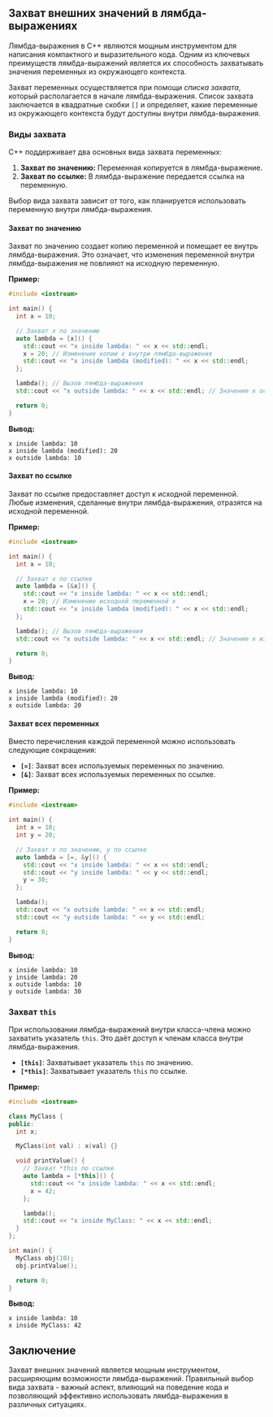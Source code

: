 ## Захват внешних значений в лямбда-выражениях

Лямбда-выражения в C++ являются мощным инструментом для написания компактного и выразительного кода. Одним из ключевых преимуществ лямбда-выражений является их способность захватывать значения переменных из окружающего контекста. 

Захват переменных осуществляется при помощи *списка захвата*, который располагается в начале лямбда-выражения. Список захвата заключается в квадратные скобки `[]` и определяет, какие переменные из окружающего контекста будут доступны внутри лямбда-выражения.

### Виды захвата

C++ поддерживает два основных вида захвата переменных:

1. **Захват по значению:** Переменная копируется в лямбда-выражение. 
2. **Захват по ссылке:** В лямбда-выражение передается ссылка на переменную.

Выбор вида захвата зависит от того, как планируется использовать переменную внутри лямбда-выражения. 

#### Захват по значению

Захват по значению создает копию переменной и помещает ее внутрь лямбда-выражения. Это означает, что изменения переменной внутри лямбда-выражения не повлияют на исходную переменную. 

**Пример:**

```cpp
#include <iostream>

int main() {
  int x = 10;

  // Захват x по значению
  auto lambda = [x]() { 
    std::cout << "x inside lambda: " << x << std::endl; 
    x = 20; // Изменение копии x внутри лямбда-выражения
    std::cout << "x inside lambda (modified): " << x << std::endl; 
  };

  lambda(); // Вызов лямбда-выражения
  std::cout << "x outside lambda: " << x << std::endl; // Значение x осталось прежним

  return 0;
}
```

**Вывод:**

```
x inside lambda: 10
x inside lambda (modified): 20
x outside lambda: 10 
```

#### Захват по ссылке

Захват по ссылке предоставляет доступ к исходной переменной. Любые изменения, сделанные внутри лямбда-выражения, отразятся на исходной переменной.

**Пример:**

```cpp
#include <iostream>

int main() {
  int x = 10;

  // Захват x по ссылке
  auto lambda = [&x]() { 
    std::cout << "x inside lambda: " << x << std::endl; 
    x = 20; // Изменение исходной переменной x 
    std::cout << "x inside lambda (modified): " << x << std::endl; 
  };

  lambda(); // Вызов лямбда-выражения
  std::cout << "x outside lambda: " << x << std::endl; // Значение x изменилось

  return 0;
}
```

**Вывод:**

```
x inside lambda: 10
x inside lambda (modified): 20
x outside lambda: 20 
```

#### Захват всех переменных

Вместо перечисления каждой переменной можно использовать следующие сокращения:

* **`[=]`**: Захват всех используемых переменных по значению.
* **`[&]`**: Захват всех используемых переменных по ссылке.

**Пример:**

```cpp
#include <iostream>

int main() {
  int x = 10;
  int y = 20;

  // Захват x по значению, y по ссылке
  auto lambda = [=, &y]() { 
    std::cout << "x inside lambda: " << x << std::endl; 
    std::cout << "y inside lambda: " << y << std::endl; 
    y = 30;
  };

  lambda();
  std::cout << "x outside lambda: " << x << std::endl; 
  std::cout << "y outside lambda: " << y << std::endl; 

  return 0;
}
```

**Вывод:**

```
x inside lambda: 10
y inside lambda: 20
x outside lambda: 10
y outside lambda: 30 
```

### Захват `this`

При использовании лямбда-выражений внутри класса-члена можно захватить указатель `this`. Это даёт доступ к членам класса внутри лямбда-выражения.

* **`[this]`**: Захватывает указатель `this` по значению.
* **`[*this]`**: Захватывает указатель `this` по ссылке.

**Пример:**

```cpp
#include <iostream>

class MyClass {
public:
  int x;

  MyClass(int val) : x(val) {}

  void printValue() {
    // Захват *this по ссылке
    auto lambda = [*this]() { 
      std::cout << "x inside lambda: " << x << std::endl; 
      x = 42; 
    };

    lambda();
    std::cout << "x inside MyClass: " << x << std::endl;
  }
};

int main() {
  MyClass obj(10);
  obj.printValue();

  return 0;
}
```

**Вывод:**

```
x inside lambda: 10
x inside MyClass: 42
```

## Заключение

Захват внешних значений является мощным инструментом, расширяющим возможности лямбда-выражений. 
Правильный выбор вида захвата -  важный аспект, влияющий на поведение кода и позволяющий эффективно использовать лямбда-выражения в различных ситуациях.
